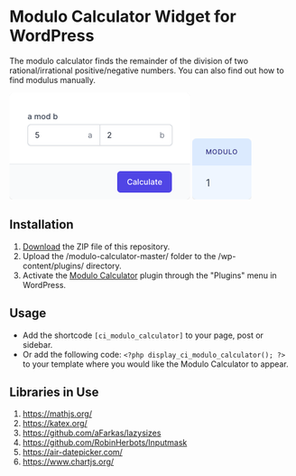 # Modulo Calculator Widget for WordPress

The modulo calculator finds the remainder of the division of two rational/irrational positive/negative numbers. You can also find out how to find modulus manually.

![Modulo Calculator Input Form](/assets/images/screenshot-1.png "Modulo Calculator Input Form")
![Modulo Calculator Calculation Results](/assets/images/screenshot-2.png "Modulo Calculator Calculation Results")

## Installation

1. [Download](https://github.com/pub-calculator-io/modulo-calculator/archive/refs/heads/master.zip) the ZIP file of this repository.
2. Upload the /modulo-calculator-master/ folder to the /wp-content/plugins/ directory.
3. Activate the [Modulo Calculator](https://www.calculator.io/modulo-calculator/ "Modulo Calculator Homepage") plugin through the "Plugins" menu in WordPress.

## Usage
* Add the shortcode `[ci_modulo_calculator]` to your page, post or sidebar.
* Or add the following code: `<?php display_ci_modulo_calculator(); ?>` to your template where you would like the Modulo Calculator to appear.

## Libraries in Use
1. https://mathjs.org/
2. https://katex.org/
3. https://github.com/aFarkas/lazysizes
4. https://github.com/RobinHerbots/Inputmask
5. https://air-datepicker.com/
6. https://www.chartjs.org/

